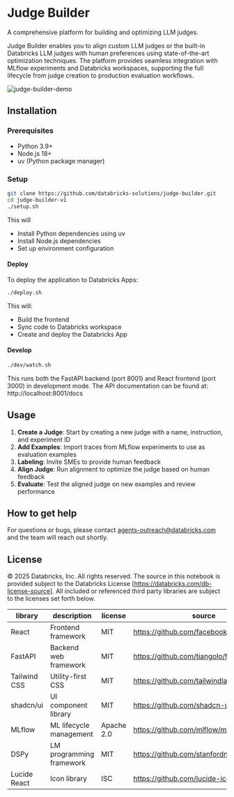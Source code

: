 # Judge Builder

A comprehensive platform for building and optimizing LLM judges.

Judge Builder enables you to align custom LLM judges or the built-in Databricks LLM judges with human preferences using state-of-the-art optimization techniques. The platform provides seamless integration with MLflow experiments and Databricks workspaces, supporting the full lifecycle from judge creation to production evaluation workflows.

![judge-builder-demo](https://github.com/user-attachments/assets/854f3a5f-1094-48a1-985f-c1c8ce1180ac)

## Installation

### Prerequisites

- Python 3.9+
- Node.js 18+
- uv (Python package manager)

### Setup

```bash
git clone https://github.com/databricks-solutions/judge-builder.git
cd judge-builder-v1
./setup.sh
```

This will
   - Install Python dependencies using uv
   - Install Node.js dependencies
   - Set up environment configuration

#### Deploy

To deploy the application to Databricks Apps:

```bash
./deploy.sh
```

This will:
- Build the frontend
- Sync code to Databricks workspace
- Create and deploy the Databricks App

#### Develop
```bash
./dev/watch.sh
```
This runs both the FastAPI backend (port 8001) and React frontend (port 3000) in development mode. The API documentation can be found at: http://localhost:8001/docs

## Usage

1. **Create a Judge**: Start by creating a new judge with a name, instruction, and experiment ID
2. **Add Examples**: Import traces from MLflow experiments to use as evaluation examples
3. **Labeling**: Invite SMEs to provide human feedback
4. **Align Judge**: Run alignment to optimize the judge based on human feedback
5. **Evaluate**: Test the aligned judge on new examples and review performance

## How to get help

For questions or bugs, please contact agents-outreach@databricks.com and the team will reach out shortly.

## License

&copy; 2025 Databricks, Inc. All rights reserved. The source in this notebook is provided subject to the Databricks License [https://databricks.com/db-license-source].  All included or referenced third party libraries are subject to the licenses set forth below.

| library                                | description             | license    | source                                              |
|----------------------------------------|-------------------------|------------|-----------------------------------------------------|
| React                                  | Frontend framework      | MIT        | https://github.com/facebook/react                  |
| FastAPI                                | Backend web framework   | MIT        | https://github.com/tiangolo/fastapi               |
| Tailwind CSS                           | Utility-first CSS       | MIT        | https://github.com/tailwindlabs/tailwindcss       |
| shadcn/ui                              | UI component library    | MIT        | https://github.com/shadcn-ui/ui                   |
| MLflow                                 | ML lifecycle management | Apache 2.0 | https://github.com/mlflow/mlflow                  |
| DSPy                                   | LM programming framework| MIT        | https://github.com/stanfordnlp/dspy               |
| Lucide React                           | Icon library            | ISC        | https://github.com/lucide-icons/lucide            |
